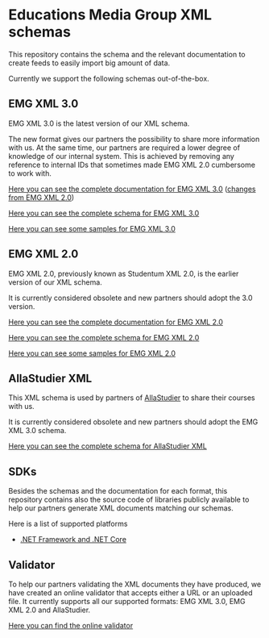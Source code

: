 # Educations Media Group XML schemas
This repository contains the schema and the relevant documentation to create feeds to easily import big amount of data.

Currently we support the following schemas out-of-the-box.

## EMG XML 3.0
EMG XML 3.0 is the latest version of our XML schema.

The new format gives our partners the possibility to share more information with us. At the same time, our partners are required a lower degree of knowledge of our internal system. This is achieved by removing any reference to internal IDs that sometimes made EMG XML 2.0 cumbersome to work with.

[Here you can see the complete documentation for EMG XML 3.0](documentation/3.0) ([changes from EMG XML 2.0](documentation/3.0/changes-from-20.md))

[Here you can see the complete schema for EMG XML 3.0](schemas/3.0)

[Here you can see some samples for EMG XML 3.0](samples/3.0)

## EMG XML 2.0
EMG XML 2.0, previously known as Studentum XML 2.0, is the earlier version of our XML schema.

It is currently considered obsolete and new partners should adopt the 3.0 version.

[Here you can see the complete documentation for EMG XML 2.0](documentation/2.0)

[Here you can see the complete schema for EMG XML 2.0](schemas/2.0)

[Here you can see some samples for EMG XML 2.0](samples/2.0)

## AllaStudier XML
This XML schema is used by partners of [AllaStudier](http://allastudier.se/) to share their courses with us.

It is currently considered obsolete and new partners should adopt the EMG XML 3.0 schema.

[Here you can see the complete schema for AllaStudier XML](schemas/AllaStudier)

## SDKs
Besides the schemas and the documentation for each format, this repository contains also the source code of libraries publicly available to help our partners generate XML documents matching our schemas.

Here is a list of supported platforms
- [.NET Framework and .NET Core](./sdks/dotnet)

## Validator
To help our partners validating the XML documents they have produced, we have created an online validator that accepts either a URL or an uploaded file. It currently supports all our supported formats: EMG XML 3.0, EMG XML 2.0 and AllaStudier.

[Here you can find the online validator](https://xml-validator.educationsmediagroup.com/)